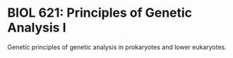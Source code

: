 # BIOL 621: Principles of Genetic Analysis I

Genetic principles of genetic analysis in prokaryotes and lower eukaryotes.
